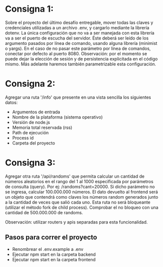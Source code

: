 # Consigna 1:
Sobre el proyecto del último desafío entregable, mover todas las claves y credenciales utilizadas a un archivo .env, y cargarlo mediante la librería dotenv.
La única configuración que no va a ser manejada con esta librería va a ser el puerto de escucha del servidor. Éste deberá ser leído de los argumento pasados por línea de comando, usando alguna librería (minimist o yargs). En el caso de no pasar este parámetro por línea de comandos, conectar por defecto al puerto 8080.
Observación: por el momento se puede dejar la elección de sesión y de persistencia explicitada en el código mismo. Más adelante haremos también parametrizable esta configuración.

# Consigna 2:
Agregar una ruta '/info' que presente en una vista sencilla los siguientes datos:
- Argumentos de entrada
- Nombre de la plataforma (sistema operativo)
- Versión de node.js
- Memoria total reservada (rss)
- Path de ejecución
- Process id
- Carpeta del proyecto

# Consigna 3:
Agregar otra ruta '/api/randoms' que permita calcular un cantidad de números aleatorios en el rango del 1 al 1000 especificada por parámetros de consulta (query).
Por ej: /randoms?cant=20000.
Si dicho parámetro no se ingresa, calcular 100.000.000 números.
El dato devuelto al frontend será un objeto que contendrá como claves los números random generados junto a la cantidad de veces que salió cada uno. Esta ruta no será bloqueante (utilizar el método fork de child process). Comprobar el no bloqueo con una cantidad de 500.000.000 de randoms.

Observación: utilizar routers y apis separadas para esta funcionalidad.


## Pasos para correr el proyecto
- Renombrear el .env.example a .env
- Ejecutar npm start en la carpeta backend
- Ejecutar npm start en la carpeta frontend